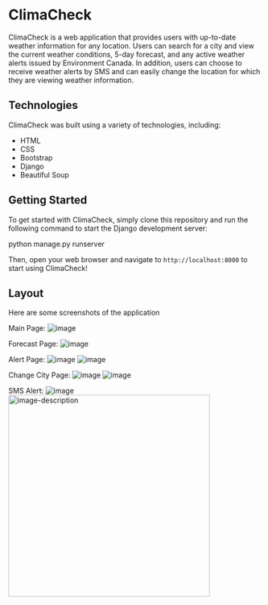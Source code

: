 # ClimaCheck

ClimaCheck is a web application that provides users with up-to-date weather information for any location. Users can search for a city and view the current weather conditions, 5-day forecast, and any active weather alerts issued by Environment Canada. In addition, users can choose to receive weather alerts by SMS and can easily change the location for which they are viewing weather information.


## Technologies

ClimaCheck was built using a variety of technologies, including:

- HTML
- CSS
- Bootstrap
- Django
- Beautiful Soup

## Getting Started

To get started with ClimaCheck, simply clone this repository and run the following command to start the Django development server:

python manage.py runserver


Then, open your web browser and navigate to `http://localhost:8000` to start using ClimaCheck!

## Layout

Here are some screenshots of the application

Main Page:
![image](https://user-images.githubusercontent.com/92499776/224888099-03d8b1b3-3ea5-4762-8eaa-c1162555890c.png)

Forecast Page:
![image](https://user-images.githubusercontent.com/92499776/224888434-0e5de0e6-8604-4b51-b2d9-0b6397f3953e.png)

Alert Page:
![image](https://user-images.githubusercontent.com/92499776/224888611-2d61415f-1f1c-467c-bf5c-4ac837382d68.png)
![image](https://user-images.githubusercontent.com/92499776/224889065-643b4873-3e2f-43ba-9944-3701c0cddc32.png)

Change City Page:
![image](https://user-images.githubusercontent.com/92499776/224888817-818382d0-8c64-4146-8815-511e902d9fd2.png)
![image](https://user-images.githubusercontent.com/92499776/224888942-601649bc-328b-47ec-b24f-7b960b8cd312.png)

SMS Alert:
![image](https://user-images.githubusercontent.com/92499776/224889198-792fba5f-c990-4cef-b45a-f8918bec0fd0.png)
<img src="https://user-images.githubusercontent.com/92499776/224891123-d4b347e7-e6d2-456b-b2e3-5c99c6ad7fe7.png" alt="image-description" width="400">
